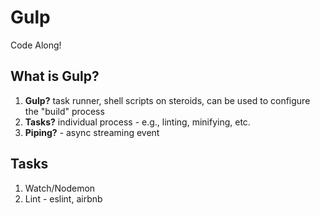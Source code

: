 # Gulp

Code Along!

## What is Gulp?

1. **Gulp?** task runner, shell scripts on steroids, can be used to configure the "build" process
1. **Tasks?** individual process - e.g., linting, minifying, etc.
1. **Piping?** - async streaming event

## Tasks

1. Watch/Nodemon
1. Lint - eslint, airbnb
